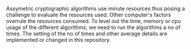 Assymetric cryptographic algorithms use minute resources thus posing a challenge to evaluate the resources used. Other computer's factors overrule the resources consumed. To level out the time, memory or cpu usage of the different algorithms, we need to run the algorithms a no of times. The setting of the no of times and other average details are implemented or changed in this repository.
